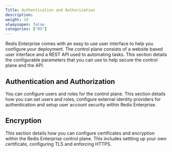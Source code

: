 ```yaml
---
Title: Authentication and Authorization
description:
weight: 10
alwaysopen: false
categories: ["RS"]
---
```

Redis Enterprise comes with an easy to use user interface to help you configure your deployment. The control plane consists of a website based user interface and a REST API used to automating tasks. This section details the configurable parameters that you can use to help secure the control plane and the API.


## Authentication and Authorization
You can configure users and roles for the control plane. This section details how you can set users and roles,  configure external identity providers for authentication and setup user account security within Redis Enterprise. 


## Encryption
This section details how you can configure certificates and encryption within the Redis Enterprise control plane. This includes settting up your own certificate, configuring TLS and enforcing HTTPS.
